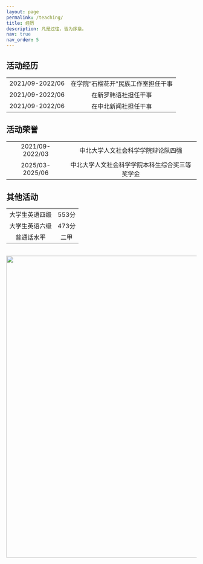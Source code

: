 ```yaml
---
layout: page
permalink: /teaching/
title: 经历
description: 凡是过往，皆为序章。
nav: true
nav_order: 5
---
```


## 活动经历
<table  border="0">
  <tr>
    <td  align="center">2021/09-2022/06</td>
    <td  align="center">在学院“石榴花开”民族工作室担任干事</td>
  </tr>
  <tr>
    <td  align="center">2021/09-2022/06</td>
    <td  align="center">在新罗韩语社担任干事</td>
  </tr>
  <tr>
    <td  align="center">2021/09-2022/06</td>
    <td  align="center">在中北新闻社担任干事</td>
  </tr>
</table>


## 活动荣誉
<table>
  <tr>
    <td align="center">2021/09-2022/03</td>
    <td align="center">中北大学人文社会科学学院辩论队四强</td>
  </tr>
  <tr>
    <td align="center">2025/03-2025/06</td>
    <td align="center">中北大学人文社会科学学院本科生综合奖三等奖学金</td>
  </tr>
</table>


## 其他活动
<table>
  <tr>
    <td align="center">大学生英语四级</td>
    <td align="center">553分</td>
  </tr>
  <tr>
    <td align="center">大学生英语六级</td>
    <td align="center">473分</td>
  </tr>
  <tr>
    <td align="center">普通话水平</td>
    <td align="center">二甲</td>
  </tr>
</table>


<br>
<a href="https://github.com/SocratesClub/SocratesClub.github.io/edit/master/_pages/teaching.md">
  <img src="https://user-images.githubusercontent.com/543384/192227995-fdb3a693-2f68-4dc4-b9bd-06053066322f.png" width = "800" align="middle" />
</a>
<br>



